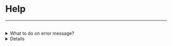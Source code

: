 # Help
---
<br>
<details>
## <summary> What to do on error message? </summary>
First try again. If the error persists, close the app and retry after few minutes. If the error wasn't resolved after 30 minutes, try to contact us for assistance.
</details>
<details>
  
## <summary> How to manage or cancel subscriptions on App Store? </summary>
### On your Apple device, open the Settings app:
1.Tap your name, then tap Subscriptions.
2.Tap the subscription that you want to manage.
3.Choose a different subscription option, or tap Cancel Subscription if you want to cancel. If you don’t see Cancel Subscription, the subscription is already canceled and won't renew.
4.You might need to scroll down to find the Cancel Subscription button.                   
</details>
